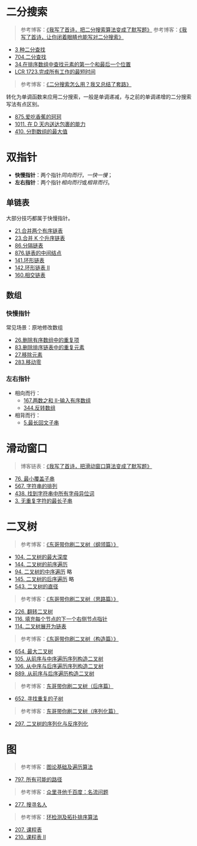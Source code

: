 <!--
 * @Auther: zth
 * @Date: 2024-03-04 11:07:09
 * @LastEditTime: 2024-03-11 19:21:55
 * @Description:
-->

# 二分搜索

> 参考博客：[《我写了首诗，把二分搜索算法变成了默写题》](https://labuladong.online/algo/essential-technique/binary-search-framework/)
> 参考博客：[《我写了首诗，让你闭着眼睛也能写对二分搜索》](https://labuladong.online/algo/essential-technique/binary-search-framework-2/)

- [3 种二分查找](二分搜索/3种二分查找.md)
- [704.二分查找](二分搜索/704_二分查找.md)
- [34.在排序数组中查找元素的第一个和最后一个位置](二分搜索/34_在排序数组中查找元素的第一个和最后一个位置.md)
- [LCR 1723.完成所有工作的最短时间](二分搜索/LCR_172_统计目标成绩的出现次数.md)

> 参考博客：[《二分搜索怎么用？我又总结了套路》](https://labuladong.online/algo/frequency-interview/binary-search-in-action/)

转化为单调函数来应用二分搜索，一般是单调递减，与之前的单调递增的二分搜索写法有点区别。

- [875.爱吃香蕉的珂珂](875_爱吃香蕉的珂珂.md)
- [1011. 在 D 天内送达包裹的能力](1011_在D天内送达包裹的能力.md)
- [410. 分割数组的最大值](410_分割数组的最大值.md)

# 双指针

- **快慢指针**：两个指针*同向而行*，_一快一慢_；
- **左右指针**：两个指针*相向而行*或*相背而行*。

## 单链表

大部分技巧都属于快慢指针。

- [21.合并两个有序链表](双指针/21_合并两个有序链表.md)
- [23.合并 K 个升序链表](双指针/23_合并K个升序链表.md)
- [86.分隔链表](双指针/86_分隔链表.md)
- [876.链表的中间结点](双指针/876_链表的中间结点.md)
- [141.环形链表](双指针/141_环形链表.md)
- [142.环形链表 II](双指针/142_环形链表II.md)
- [160.相交链表](双指针/160_相交链表.md)

## 数组

### 快慢指针

常见场景：原地修改数组

- [26.删除有序数组中的重复项](双指针/26_删除有序数组中的重复项.md)
- [83.删除排序链表中的重复元素](双指针/83_删除排序链表中的重复元素.md)
- [27.移除元素](双指针/27_移除元素.md)
- [283.移动零](双指针/283_移动零.md)

### 左右指针

- 相向而行：
  - [167.两数之和 II-输入有序数组](双指针/167_两数之和%20II%20-%20输入有序数组.md)
  - [344.反转数组](双指针/344_反转数组.md)
- 相背而行：
  - [5.最长回文子串](双指针/5_最长回文子串.md)

# 滑动窗口

> 博客链表：[《我写了首诗，把滑动窗口算法变成了默写题》](https://labuladong.online/algo/essential-technique/sliding-window-framework/)

- [76. 最小覆盖子串](滑动窗口/76_最小覆盖子串.md)
- [567. 字符串的排列](滑动窗口/567_字符串的排列.md)
- [438. 找到字符串中所有字母异位词](滑动窗口/438_找到字符串中所有字母异位词.md)
- [3. 无重复字符的最长子串](滑动窗口/3_无重复字符的最长子串.md)

# 二叉树

> 参考博客：[《东哥带你刷二叉树（纲领篇）》](https://labuladong.online/algo/essential-technique/binary-tree-summary-2/)

- [104. 二叉树的最大深度](二叉树/104_二叉树的最大深度.md)
- [144. 二叉树的前序遍历](二叉树/144_二叉树的前序遍历.md)
- [94. 二叉树的中序遍历](二叉树/144_二叉树的中序遍历.md) 略
- [145. 二叉树的后序遍历](二叉树/144_二叉树的后序遍历.md) 略
- [543. 二叉树的直径](二叉树/543_二叉树的直径.md)

> 参考博客：[《东哥带你刷二叉树（思路篇）》](https://labuladong.online/algo/data-structure/binary-tree-part1/)

- [226. 翻转二叉树](二叉树/226_翻转二叉树.md)
- [116. 填充每个节点的下一个右侧节点指针](二叉树/116_填充每个节点的下一个右侧节点指针.md)
- [114. 二叉树展开为链表](二叉树/114_二叉树展开为链表.md)

> 参考博客：[《东哥带你刷二叉树（构造篇）》](https://labuladong.online/algo/data-structure/binary-tree-part2/)

- [654. 最大二叉树](二叉树/654_最大二叉树.md)
- [105. 从前序与中序遍历序列构造二叉树](二叉树/105_从前序与中序遍历序列构造二叉树.md)
- [106. 从中序与后序遍历序列构造二叉树](二叉树/106_从中序与后序遍历序列构造二叉树.md)
- [889. 从前序与后序遍历构造二叉树](二叉树/889_根据前序和后序遍历构造二叉树.md)

> 参考博客：[东哥带你刷二叉树（后序篇）](https://labuladong.online/algo/data-structure/binary-tree-part3/)

- [652. 寻找重复的子树](二叉树/652_寻找重复的子树.md)

> 参考博客：[东哥带你刷二叉树（序列化篇）](https://labuladong.online/algo/data-structure/serialize-and-deserialize-binary-tree/)

- [297. 二叉树的序列化与反序列化](二叉树/297_二叉树的序列化与反序列化.md)

# 图

> 参考博客：[图论基础及遍历算法](https://labuladong.online/algo/data-structure/graph-traverse/)

- [797. 所有可能的路径](图/797_所有可能的路径.md)

> 参考博客：[众里寻他千百度：名流问题](https://labuladong.online/algo/frequency-interview/find-celebrity/)

- [277. 搜寻名人](图/277_搜寻名人.md)

> 参考博客：[环检测及拓扑排序算法](https://labuladong.online/algo/data-structure/topological-sort/)

- [207. 课程表](图/207_课程表.md)
- [210. 课程表 II](图/210_课程表II.md)
